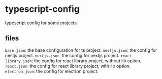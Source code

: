 # typescript-config

typescript config for some projects

## files

`base.json`: the base configuration for ts project.
`nestjs.json`: the config for nestjs project.
`nextjs.json`: the config for nextjs project.
`react-library.json`: the config for react library project, without lib option.
`react.json`: the config for react library project, with lib option.
`electron.json`: the config for electron project.

